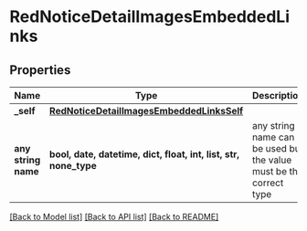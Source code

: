 # RedNoticeDetailImagesEmbeddedLinks


## Properties
Name | Type | Description | Notes
------------ | ------------- | ------------- | -------------
**_self** | [**RedNoticeDetailImagesEmbeddedLinksSelf**](RedNoticeDetailImagesEmbeddedLinksSelf.md) |  | [optional] 
**any string name** | **bool, date, datetime, dict, float, int, list, str, none_type** | any string name can be used but the value must be the correct type | [optional]

[[Back to Model list]](../README.md#documentation-for-models) [[Back to API list]](../README.md#documentation-for-api-endpoints) [[Back to README]](../README.md)



